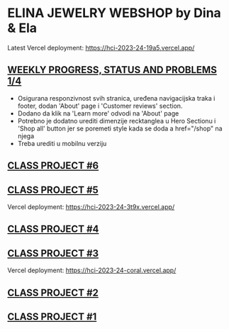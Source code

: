 # ELINA JEWELRY WEBSHOP by Dina & Ela
Latest Vercel deployment: https://hci-2023-24-19a5.vercel.app/ 
## [WEEKLY PROGRESS, STATUS AND PROBLEMS 1/4](https://github.com/DinaVrandecic/HCI-2023-24/tree/main/semester-project)

- Osigurana responzivnost svih stranica, uređena navigacijska traka i footer, dodan 'About' page i 'Customer reviews' section.
- Dodano da klik na 'Learn more' odvodi na 'About' page
- Potrebno je dodatno urediti dimenzije recktanglea u Hero Sectionu i 'Shop all' button jer se poremeti style kada se doda a href="/shop" na njega
- Treba urediti u mobilnu verziju 

## [CLASS PROJECT #6](https://github.com/DinaVrandecic/HCI-2023-24/tree/main/class-projects/class-project-5)
## [CLASS PROJECT #5](https://github.com/DinaVrandecic/HCI-2023-24/tree/main/class-projects/class-project-6)
Vercel deployment: https://hci-2023-24-3t9x.vercel.app/
## [CLASS PROJECT #4](https://github.com/DinaVrandecic/HCI-2023-24/tree/main/class-projects/class-project-4)
## [CLASS PROJECT #3](https://github.com/DinaVrandecic/HCI-2023-24/tree/main/class-projects/class-project-3/my-app)
Vercel deployment: https://hci-2023-24-coral.vercel.app/
## [CLASS PROJECT #2](https://github.com/DinaVrandecic/HCI-2023-24/tree/main/class-projects/class-project-2)
## [CLASS PROJECT #1](https://github.com/DinaVrandecic/HCI-2023-24/tree/main/class-projects/class-project-1)
